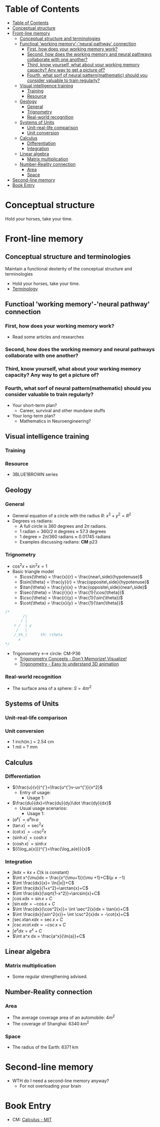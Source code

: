 # Table of Contents
- [Table of Contents](#table-of-contents)
- [Conceptual structure](#conceptual-structure)
- [Front-line memory](#front-line-memory)
  - [Conceptual structure and terminologies](#conceptual-structure-and-terminologies)
  - [Functioal 'working memory'-'neural pathway' connection](#functioal-working-memory-neural-pathway-connection)
    - [First, how does your working memory work?](#first-how-does-your-working-memory-work)
    - [Second, how does the working memory and neural pathways collaborate with one another?](#second-how-does-the-working-memory-and-neural-pathways-collaborate-with-one-another)
    - [Third, know yourself, what about your working memory capacity? Any way to get a picture of?](#third-know-yourself-what-about-your-working-memory-capacity-any-way-to-get-a-picture-of)
    - [Fourth, what sorf of neural pattern(mathematic) should you consider valuable to train regularly?](#fourth-what-sorf-of-neural-patternmathematic-should-you-consider-valuable-to-train-regularly)
  - [Visual intelligence training](#visual-intelligence-training)
    - [Training](#training)
    - [Resource](#resource)
  - [Geology](#geology)
    - [General](#general)
    - [Trignometry](#trignometry)
    - [Real-world recognition](#real-world-recognition)
  - [Systems of Units](#systems-of-units)
    - [Unit-real-life comparison](#unit-real-life-comparison)
    - [Unit conversion](#unit-conversion)
  - [Calculus](#calculus)
    - [Differentiation](#differentiation)
    - [Integration](#integration)
  - [Linear algebra](#linear-algebra)
    - [Matrix multiplication](#matrix-multiplication)
  - [Number-Reality connection](#number-reality-connection)
    - [Area](#area)
    - [Space](#space)
- [Second-line memory](#second-line-memory)
- [Book Entry](#book-entry)
# Conceptual structure
Hold your horses, take your time.
# Front-line memory
## Conceptual structure and terminologies
Maintain a functional dexterity of the conceptual structure and terminologies
- Hold your horses, take your time.
- [Terminology](./terminology.md)

## Functioal 'working memory'-'neural pathway' connection
### First, how does your working memory work?
- Read some articles and researches
### Second, how does the working memory and neural pathways collaborate with one another?
### Third, know yourself, what about your working memory capacity? Any way to get a picture of?
### Fourth, what sorf of neural pattern(mathematic) should you consider valuable to train regularly?
- Your short-term plan? 
  - Career, survival and other mundane stuffs
- Your long-term plan?
  - Mathematics in Neuroengineering?

## Visual intelligence training
### Training
### Resource
- 3BLUE1BROWN series
## Geology
### General
- General equation of a circle with the radius $R$: $x^2+y^2 = R^2$
- Degrees vs radians:
  - A full circle is 360 degrees and $2\pi$ radians.
  - 1 radian = 360/2 $\pi$ degrees $\approx$ 57.3 degrees
  - 1 degree = $2\pi /360$ radians $\approx$ 0.01745 radians
  - Examples discussing radians: **CM** p23
### Trignometry
- $\cos^2{x}+\sin^2{x}=1$
- Basic triangle model
  - $\cos{\theta} = \frac{x}{r} = \frac{near\,side}{hypotenuse}$
  - $\sin{\theta} = \frac{y}{r} = \frac{opposite\,side}{hypotenuse}$
  - $\tan{\theta} = \frac{y}{x} = \frac{opposite\,side}{near\,side}$
  - $\sec{\theta} = \frac{r}{x} = \frac{1}{\cos{\theta}}$
  - $\csc{\theta} = \frac{r}{y} = \frac{1}{\sin{\theta}}$
  - $\cot{\theta} = \frac{x}{y} = \frac{1}{\tan{\theta}}$
```javascript
/*
        /|
       / |
    r /  | y
     /   |
    /_th_|      th: \theta
      x
*/
```
- Trigonometry <--> circle: CM-P36
  - [Trigonometry Concepts - Don't Memorize! Visualize!](https://www.youtube.com/watch?v=mhd9FXYdf4s)
  - [Trigonometry - Easy to understand 3D animation](https://www.youtube.com/watch?v=ovLbCvq7FNA)
### Real-world recognition
- The surface area of a sphere: $S=4\pi r^2$

## Systems of Units
### Unit-real-life comparison
### Unit conversion
- 1 inch(in.) = 2.54 cm
- 1 mil = ? mm

## Calculus
### Differentiation
- $(\frac{u}{v})^{'}=\frac{u^{'}v-uv^{'}}{v^2}$
  - Entry of usage:
    - Usage 1:
- $\frac{du}{dx}=\frac{du}{dy}\dot \frac{dy}{dx}$
  - Usual usage scenarios:
    - Usage 1:
- ${(a^x)}^{'}=a^x \ln{a}$
- ${(\tan{x})}^{'}={\sec^2{x}}$
- ${(\cot{x})}^{'}={-\csc^2{x}}$
- ${(\sinh{x})}^{'}={\cosh{x}}$
- ${(\cosh{x})}^{'}={\sinh{x}}$
- ${(\log_a{x})}^{'}=\frac{\log_a{e}}{x}$

### Integration
- $\int kdx = kx+C$(k is constant)
- $\int x^{\mu}dx = \frac{x^{\mu+1}}{\mu +1}+C$($\mu \neq -1$)
- $\int \frac{dx}{x}= \ln{|x|}+C$
- $\int \frac{dx}{1+x^2}=\arctan{x}+C$
- $\int \frac{dx}{\sqrt{1-x^2}}=\arcsin{x}+C$
- $\int \cos{x}dx = \sin{x} + C$
- $\int \sin{x}dx = -\cos{x} + C$
- $\int \frac{dx}{\cos^2{x}}= \int \sec^2{x}dx = \tan{x}+C$
- $\int \frac{dx}{\sin^2{x}}= \int \csc^2{x}dx = -\cot{x}+C$
- $\int \sec{x}\tan{x}dx = \sec{x}+C$
- $\int \csc{x}\cot{x}dx = -\csc{x}+C$
- $\int e^x dx = e^x + C$
- $\int a^x dx = \frac{a^x}{\ln{a}}+C$
## Linear algebra
### Matrix multiplication
- Some regular strengthening advised.
## Number-Reality connection

### Area
- The average coverage area of an automobile: $4m^2$ 
- The coverage of Shanghai: 6340 ${km}^2$

### Space
- The radius of the Earth: 6371 km

# Second-line memory
- WTH do I need a second-line memory anyway?
  - For not overloading your brain


# Book Entry
- CM: [Calculus - MIT](https://ocw.mit.edu/ans7870/resources/Strang/Edited/Calculus/Calculus.pdf)